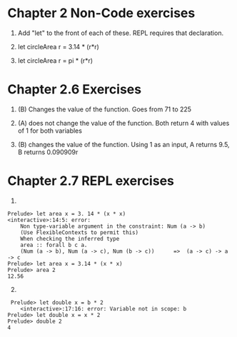 # Chapter 2 Non-Code exercises
1. Add "let" to the front of each of these. REPL requires that declaration.

2. 
    let circleArea r = 3.14 * (r\*r)

3. 
    let circleArea r = pi * (r\*r) 

# Chapter 2.6 Exercises

1. (B) Changes the value of the function. Goes from 71 to 225

2. (A) does not change the value of the function. Both return 4 with values of 1 for both variables

3. (B) changes the value of the function. Using 1 as an input, A returns 9.5, B returns 0.090909r

# Chapter 2.7 REPL exercises

1. 

    Prelude> let area x = 3. 14 * (x * x)
    <interactive>:14:5: error:
        Non type-variable argument in the constraint: Num (a -> b)
        (Use FlexibleContexts to permit this)
        When checking the inferred type
        area :: forall b c a.
        (Num (a -> b), Num (a -> c), Num (b -> c))      =>  (a -> c) -> a -> c
    Prelude> let area x = 3.14 * (x * x)
    Prelude> area 2
    12.56

2. 

     Prelude> let double x = b * 2
        <interactive>:17:16: error: Variable not in scope: b
    Prelude> let double x = x * 2
    Prelude> double 2
    4

